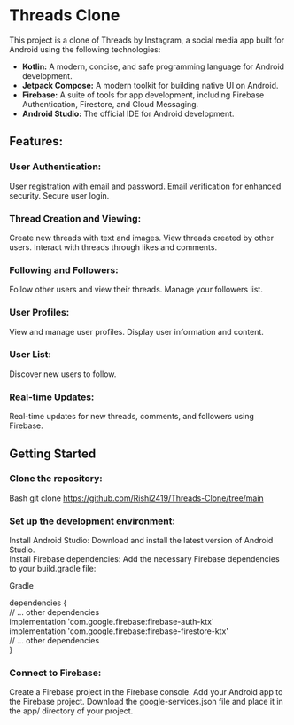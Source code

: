 # Threads Clone
This project is a clone of Threads by Instagram, a social media app built for Android using the following technologies:

* **Kotlin:** A modern, concise, and safe programming language for Android development.
* **Jetpack Compose:** A modern toolkit for building native UI on Android.
* **Firebase:** A suite of tools for app development, including Firebase Authentication, Firestore, and Cloud Messaging.
* **Android Studio:** The official IDE for Android development.

## Features:

### User Authentication:
User registration with email and password.
Email verification for enhanced security.
Secure user login.
### Thread Creation and Viewing:
Create new threads with text and images.
View threads created by other users.
Interact with threads through likes and comments.
### Following and Followers:
Follow other users and view their threads.
Manage your followers list.
### User Profiles:
View and manage user profiles.
Display user information and content.
### User List:
Discover new users to follow.
### Real-time Updates:
Real-time updates for new threads, comments, and followers using Firebase.

## Getting Started

### Clone the repository:

Bash
git clone https://github.com/Rishi2419/Threads-Clone/tree/main

### Set up the development environment:

Install Android Studio: Download and install the latest version of Android Studio.<br>
Install Firebase dependencies: Add the necessary Firebase dependencies to your build.gradle file:

Gradle

dependencies {<br>
    // ... other dependencies<br>
    implementation 'com.google.firebase:firebase-auth-ktx'<br>
    implementation 'com.google.firebase:firebase-firestore-ktx'<br>
    // ... other dependencies<br>
}<br>

### Connect to Firebase:
Create a Firebase project in the Firebase console.
Add your Android app to the Firebase project.
Download the google-services.json file and place it in the app/ directory of your project.   
